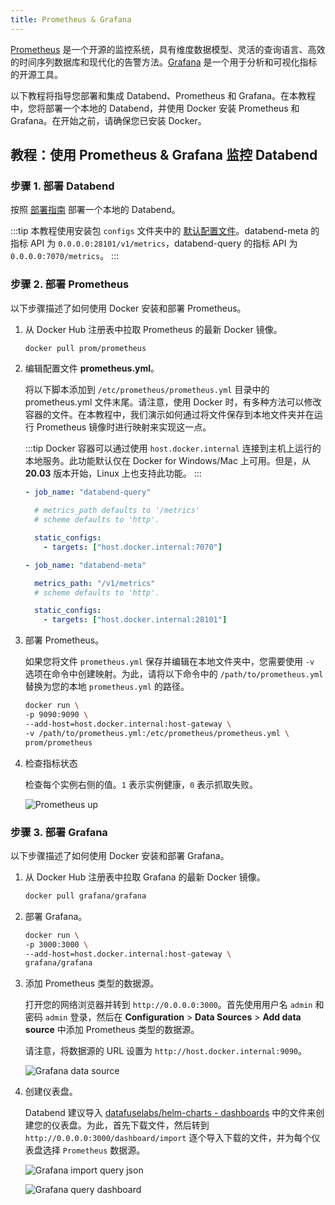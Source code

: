 ```yaml
---
title: Prometheus & Grafana
---
```


[Prometheus](https://prometheus.io/) 是一个开源的监控系统，具有维度数据模型、灵活的查询语言、高效的时间序列数据库和现代化的告警方法。[Grafana](https://grafana.com/grafana) 是一个用于分析和可视化指标的开源工具。

以下教程将指导您部署和集成 Databend、Prometheus 和 Grafana。在本教程中，您将部署一个本地的 Databend，并使用 Docker 安装 Prometheus 和 Grafana。在开始之前，请确保您已安装 Docker。

## 教程：使用 Prometheus & Grafana 监控 Databend

### 步骤 1. 部署 Databend

按照 [部署指南](/guides/deploy) 部署一个本地的 Databend。

:::tip
本教程使用安装包 `configs` 文件夹中的 [默认配置文件](https://github.com/databendlabs/databend/tree/main/scripts/distribution/configs)。databend-meta 的指标 API 为 `0.0.0.0:28101/v1/metrics`，databend-query 的指标 API 为 `0.0.0.0:7070/metrics`。
:::

### 步骤 2. 部署 Prometheus

以下步骤描述了如何使用 Docker 安装和部署 Prometheus。

1. 从 Docker Hub 注册表中拉取 Prometheus 的最新 Docker 镜像。

   ```bash
   docker pull prom/prometheus
   ```

2. 编辑配置文件 **prometheus.yml**。

   将以下脚本添加到 `/etc/prometheus/prometheus.yml` 目录中的 prometheus.yml 文件末尾。请注意，使用 Docker 时，有多种方法可以修改容器的文件。在本教程中，我们演示如何通过将文件保存到本地文件夹并在运行 Prometheus 镜像时进行映射来实现这一点。

   :::tip
   Docker 容器可以通过使用 `host.docker.internal` 连接到主机上运行的本地服务。此功能默认仅在 Docker for Windows/Mac 上可用。但是，从 **20.03** 版本开始，Linux 上也支持此功能。
   :::

   ```yaml
   - job_name: "databend-query"

     # metrics_path defaults to '/metrics'
     # scheme defaults to 'http'.

     static_configs:
       - targets: ["host.docker.internal:7070"]

   - job_name: "databend-meta"

     metrics_path: "/v1/metrics"
     # scheme defaults to 'http'.

     static_configs:
       - targets: ["host.docker.internal:28101"]
   ```

3. 部署 Prometheus。

   如果您将文件 `prometheus.yml` 保存并编辑在本地文件夹中，您需要使用 `-v` 选项在命令中创建映射。为此，请将以下命令中的 `/path/to/prometheus.yml` 替换为您的本地 `prometheus.yml` 的路径。

   ```bash
   docker run \
   -p 9090:9090 \
   --add-host=host.docker.internal:host-gateway \
   -v /path/to/prometheus.yml:/etc/prometheus/prometheus.yml \
   prom/prometheus
   ```

4. 检查指标状态

   检查每个实例右侧的值。`1` 表示实例健康，`0` 表示抓取失败。

   ![Prometheus up](/img/tracing/prometheus-up.png)

### 步骤 3. 部署 Grafana

以下步骤描述了如何使用 Docker 安装和部署 Grafana。

1. 从 Docker Hub 注册表中拉取 Grafana 的最新 Docker 镜像。

   ```bash
   docker pull grafana/grafana
   ```

2. 部署 Grafana。

   ```bash
   docker run \
   -p 3000:3000 \
   --add-host=host.docker.internal:host-gateway \
   grafana/grafana
   ```

3. 添加 Prometheus 类型的数据源。

   打开您的网络浏览器并转到 `http://0.0.0.0:3000`。首先使用用户名 `admin` 和密码 `admin` 登录，然后在 **Configuration** > **Data Sources** > **Add data source** 中添加 Prometheus 类型的数据源。

   请注意，将数据源的 URL 设置为 `http://host.docker.internal:9090`。

   ![Grafana data source](/img/tracing/grafana-datasource.png)

4. 创建仪表盘。

   Databend 建议导入 [datafuselabs/helm-charts - dashboards](https://github.com/databendlabs/helm-charts/tree/main/dashboards) 中的文件来创建您的仪表盘。为此，首先下载文件，然后转到 `http://0.0.0.0:3000/dashboard/import` 逐个导入下载的文件，并为每个仪表盘选择 `Prometheus` 数据源。

   ![Grafana import query json](/img/tracing/grafana-query-json.png)

   ![Grafana query dashboard](/img/tracing/grafana-query-dashboard.png)
